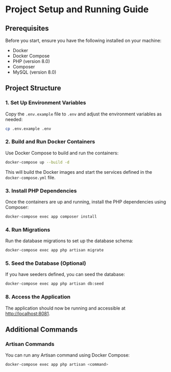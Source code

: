 # Project Setup and Running Guide

## Prerequisites

Before you start, ensure you have the following installed on your machine:

- Docker
- Docker Compose
- PHP (version 8.0)
- Composer
- MySQL (version 8.0)

## Project Structure

### 1. Set Up Environment Variables

Copy the `.env.example` file to `.env` and adjust the environment variables as needed:

```sh
cp .env.example .env
```

### 2. Build and Run Docker Containers

Use Docker Compose to build and run the containers:

```sh
docker-compose up --build -d
```

This will build the Docker images and start the services defined in the `docker-compose.yml` file.

### 3. Install PHP Dependencies

Once the containers are up and running, install the PHP dependencies using Composer:

```sh
docker-compose exec app composer install
```

### 4. Run Migrations

Run the database migrations to set up the database schema:

```sh
docker-compose exec app php artisan migrate
```

### 5. Seed the Database (Optional)

If you have seeders defined, you can seed the database:

```sh
docker-compose exec app php artisan db:seed
```

### 8. Access the Application

The application should now be running and accessible at [http://localhost:8081](http://localhost:8081).

## Additional Commands

### Artisan Commands

You can run any Artisan command using Docker Compose:

```sh
docker-compose exec app php artisan <command>
```

